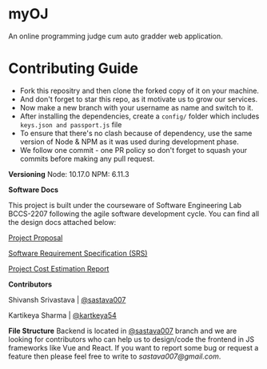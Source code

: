# myOJ
An online programming judge cum auto gradder web application.
# Contributing Guide

 - Fork this repositry and then clone the forked copy of it on your machine.
 - And don't forget to star this repo, as it motivate us to grow our services.
 - Now make a new branch with your username as name and switch to it.
 - After installing the dependencies, create a `config/` folder which includes `keys.json and passport.js` file
 - To ensure that there's no clash because of dependency, use the same version of Node & NPM as it was used during development phase.
 - We follow one commit - one PR policy so don't forget to squash your commits before making any pull request.
 
 **Versioning**
 Node: 10.17.0
 NPM: 6.11.3

**Software Docs**

This project is built under the courseware of Software Engineering Lab BCCS-2207 following the agile software development cycle. 
You can find all the design docs attached below: 

[Project Proposal](https://drive.google.com/file/d/14Gb_shopWXaJ61Qqr1etrUVlxtHfdEIZ/view?usp=sharing)


[Software Requirement Specification (SRS)](https://drive.google.com/file/d/1WBM0xQvoB1W12fewuMrUECE5U5Gr4Ivm/view?usp=sharing)  


[Project Cost Estimation Report](https://drive.google.com/file/d/19KvX5wjePSC-q6Q_oqMqr32_PKr80NJW/view?usp=sharing)  

**Contributors**

Shivansh Srivastava | [@sastava007](https://github.com/sastava007/)

Kartikeya Sharma |  [@kartkeya54](https://github.com/kartikeya54)

**File Structure**
Backend is located in [@sastava007](https://github.com/sastava007/myOJ/tree/sastava007) branch and we are looking for contributors who can help us to design/code the frontend in JS frameworks like Vue and React. If you want to report some bug or request a feature then please feel free to write to _sastava007@gmail.com_. 
